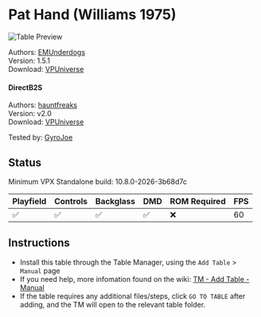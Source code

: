 # Pat Hand (Williams 1975)

![Table Preview](../../images/vpx-pathand.png)

Authors: [EMUnderdogs](https://vpuniverse.com/profile/73817-emunderdogs/)\
Version: 1.5.1\
Download: [VPUniverse](https://vpuniverse.com/files/file/19831-pat-hand-williams-1975-151/)

#### DirectB2S

Authors: [hauntfreaks](https://vpuniverse.com/profile/5216-hauntfreaks/)\
Version: v2.0\
Download: [VPUniverse](https://vpuniverse.com/files/file/15007-pat-hand-williams-1975-b2s/)

Tested by: [GyroJoe](https://github.com/GyroJoe)

## Status 

Minimum VPX Standalone build: 10.8.0-2026-3b68d7c

| Playfield | Controls | Backglass | DMD | ROM Required | FPS | 
|-----------|----------|-----------|-----|--------------|-----|
| :white_check_mark: | :white_check_mark: | :white_check_mark: | :white_check_mark: | :x: | 60 |

## Instructions

- Install this table through the Table Manager, using the `Add Table` > `Manual` page
- If you need help, more infomation found on the wiki: [TM - Add Table - Manual](https://github.com/LegendsUnchained/vpx-standalone-alp4k/wiki/%5B04%5D-%F0%9F%A7%A1-TM-%E2%80%90-Other-Features#add-table---manual)
- If the table requires any additional files/steps, click `GO TO TABLE` after adding, and the TM will open to the relevant table folder.

